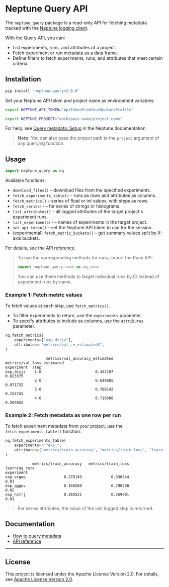 # Neptune Query API

The `neptune_query` package is a read-only API for fetching metadata tracked with the [Neptune logging client][neptune-client-scale].

With the Query API, you can:

- List experiments, runs, and attributes of a project.
- Fetch experiment or run metadata as a data frame.
- Define filters to fetch experiments, runs, and attributes that meet certain criteria.

## Installation

```bash
pip install "neptune-query<2.0.0"
```

Set your Neptune API token and project name as environment variables:

```bash
export NEPTUNE_API_TOKEN="ApiTokenFromYourNeptuneProfile"
```

```bash
export NEPTUNE_PROJECT="workspace-name/project-name"
```

For help, see [Query metadata: Setup][setup] in the Neptune documentation.

> **Note:** You can also pass the project path to the `project` argument of any querying function.

## Usage

```python
import neptune_query as nq
```

Available functions:

- `download_files()` &ndash; download files from the specified experiments.
- `fetch_experiments_table()` &ndash; runs as rows and attributes as columns.
- `fetch_metrics()` &ndash; series of float or int values, with steps as rows.
- `fetch_series()` &ndash; for series of strings or histograms.
- `list_attributes()` &ndash; all logged attributes of the target project's experiment runs.
- `list_experiments()` &ndash; names of experiments in the target project.
- `set_api_token()` &ndash; set the Neptune API token to use for the session.
- (experimental) `fetch_metric_buckets()` &ndash; get summary values split by X-axis buckets.

For details, see the [API reference][api-reference].

> To use the corresponding methods for runs, import the Runs API:
>
> ```python
> import neptune_query.runs as nq_runs
> ```
>
> You can use these methods to target individual runs by ID instead of experiment runs by name.

### Example 1: Fetch metric values

To fetch values at each step, use `fetch_metrics()`.

- To filter experiments to return, use the `experiments` parameter.
- To specify attributes to include as columns, use the `attributes` parameter.

```python
nq.fetch_metrics(
    experiments=["exp_dczjz"],
    attributes=r"metrics/val_.+_estimated$",
)
```

```pycon
                  metrics/val_accuracy_estimated  metrics/val_loss_estimated
experiment  step
exp_dczjz    1.0                        0.432187                    0.823375
             2.0                        0.649685                    0.971732
             3.0                        0.760142                    0.154741
             4.0                        0.719508                    0.504652
```

### Example 2: Fetch metadata as one row per run

To fetch experiment metadata from your project, use the `fetch_experiments_table()` function:

```python
nq.fetch_experiments_table(
    experiments=r"^exp_",
    attributes=["metrics/train_accuracy", "metrics/train_loss", "learning_rate"],
)
```

```pycon
            metrics/train_accuracy   metrics/train_loss   learning_rate
experiment
exp_ergwq                 0.278149             0.336344            0.01
exp_qgguv                 0.160260             0.790268            0.02
exp_hstrj                 0.365521             0.459901            0.01
```

> For series attributes, the value of the last logged step is returned.

## Documentation

- [How to query metadata][query-metadata]
- [API reference][api-reference]

---

## License

This project is licensed under the Apache License Version 2.0. For details, see [Apache License Version 2.0][license].


[api-reference]: https://docs.neptune.ai/api_overview
[query-metadata]: https://docs.neptune.ai/query_metadata
[setup]: https://docs.neptune.ai/query_metadata#setup

[neptune-client-scale]: https://github.com/neptune-ai/neptune-client-scale

[license]: http://www.apache.org/licenses/LICENSE-2.0
